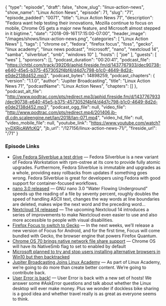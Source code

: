 {
  "type": "episode",
  "draft": false,
  "show_slug": "linux-action-news",
  "show_name": "Linux Action News",
  "episode": 71,
  "slug": "71",
  "episode_padded": "0071",
  "title": "Linux Action News 71",
  "description": "Fedora want help testing their innovations, Mozilla continue to focus on mobile, Chrome OS gets a major new feature, and Microsoft almost stepped in it bigtime.",
  "date": "2018-09-16T17:15:00-07:00",
  "header_image": "/images/shows/linux-action-news.png",
  "categories": [
    "Linux Action News"
  ],
  "tags": [
    "chrome os",
    "fedora",
    "firefox focus",
    "foss",
    "gecko",
    "linux academy",
    "linux news podcast",
    "microsoft",
    "nano",
    "nextcloud 14",
    "samba",
    "silverblue",
    "smb",
    "windows 10"
  ],
  "hosts": [
    "joe"
  ],
  "guests": [
    "wes"
  ],
  "sponsors": [],
  "podcast_duration": "00:20:41",
  "podcast_file": "https://chtbl.com/track/392D9/aphid.fireside.fm/d/1437767933/dec90738-e640-45e5-b375-4573052f4bf4/d4d7c798-b1c0-4649-8d2d-e0de2138d452.mp3",
  "podcast_bytes": 14898259,
  "podcast_chapters": {
    "version": "1.1.0",
    "author": "Jupiter Broadcasting",
    "title": "Linux Action News 71",
    "podcastName": "Linux Action News",
    "chapters": []
  },
  "podcast_alt_file": "http://www.podtrac.com/pts/redirect.mp3/aphid.fireside.fm/d/1437767933/dec90738-e640-45e5-b375-4573052f4bf4/d4d7c798-b1c0-4649-8d2d-e0de2138d452.mp3",
  "podcast_ogg_file": null,
  "video_file": "http://www.podtrac.com/pts/redirect.mp4/201406.jb-dl.cdn.scaleengine.net/lan/2018/lan-071.mp4",
  "video_hd_file": null,
  "video_mobile_file": null,
  "youtube_link": "https://www.youtube.com/watch?v=DXRicAWfcKQ",
  "jb_url": "/127156/linux-action-news-71/",
  "fireside_url": "/71"
}


### Episode Links

  * [Give Fedora Silverblue a test drive](https://fedoramagazine.org/give-fedora-silverblue-a-test-drive/ "Give Fedora Silverblue a test drive") — Fedora Silverblue is a new variant of Fedora Workstation with rpm-ostree at its core to provide fully atomic upgrades. Furthermore, Fedora Silverblue is immutable and upgrades as a whole, providing easy rollbacks from updates if something goes wrong. Fedora Silverblue is great for developers using Fedora with good support for container-focused workflows.
  * [nano 3.0 released](https://nano-editor.org/news.php?30 "nano 3.0 released") — GNU nano 3.0 "Water Flowing Underground" speeds up the reading of a file by seventy percent, roughly doubles the speed of handling ASCII text, changes the way words at line boundaries are deleted, makes  wipe the next word and  the preceding word...
  * [Nextcloud 14 released](https://nextcloud.com/blog/nextcloud-14-the-most-accessible-nextcloud-ever/ "Nextcloud 14 released") — The upcoming Nextcloud 14 introduces a series of improvements to make Nextcloud even easier to use and also more accessible to people with visual disabilities.
  * [Firefox Focus to switch to Gecko](https://hacks.mozilla.org/2018/09/focus-with-geckoview/ "Firefox Focus to switch to Gecko") — In the next weeks, we’ll release a new version of Focus for Android, and for the first time, Focus will come bundled with Gecko, the browser engine that powers Firefox Quantum.
  * [Chrome OS 70 brings native network file share support](https://www.xda-developers.com/chrome-os-70-brings-native-network-file-share-support/ "Chrome OS 70 brings native network file share support") — Chrome OS will have its NativeSmb flag to set to enabled by default
  * [Microsoft planned to try and stop users installing alternative browsers in Win10 but then backtracked](https://www.zdnet.com/article/in-latest-windows-test-builds-microsoft-discourages-alternate-browsers/ "Microsoft planned to try and stop users installing alternative browsers in Win10 but then backtracked")
  * [Jupiter Broadcasting Joins Linux Academy](https://linuxacademy.com/blog/linuxacademy-com/jupiter-broadcasting-joins-linux-academy/ "Jupiter Broadcasting Joins Linux Academy") — As part of Linux Academy, we’re going to do more than create better content. We’re going to contribute back.
  * [User Error is back!](https://error.show/48 "User Error is back!") — User Error is back with a new set of hosts! We answer some #AskError questions and talk about whether the Linux desktop will ever make money. Plus we wonder if dockless bike sharing is a good idea and whether travel really is as great as everyone seems to think. 


